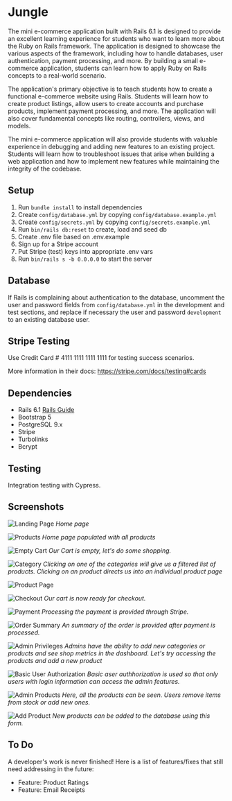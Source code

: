 # Jungle

The mini e-commerce application built with Rails 6.1 is designed to provide an excellent learning experience for students who want to learn more about the Ruby on Rails framework. The application is designed to showcase the various aspects of the framework, including how to handle databases, user authentication, payment processing, and more. By building a small e-commerce application, students can learn how to apply Ruby on Rails concepts to a real-world scenario.

The application's primary objective is to teach students how to create a functional e-commerce website using Rails. Students will learn how to create product listings, allow users to create accounts and purchase products, implement payment processing, and more. The application will also cover fundamental concepts like routing, controllers, views, and models.

The mini e-commerce application will also provide students with valuable experience in debugging and adding new features to an existing project. Students will learn how to troubleshoot issues that arise when building a web application and how to implement new features while maintaining the integrity of the codebase.
## Setup

1. Run `bundle install` to install dependencies
2. Create `config/database.yml` by copying `config/database.example.yml`
3. Create `config/secrets.yml` by copying `config/secrets.example.yml`
4. Run `bin/rails db:reset` to create, load and seed db
5. Create .env file based on .env.example
6. Sign up for a Stripe account
7. Put Stripe (test) keys into appropriate .env vars
8. Run `bin/rails s -b 0.0.0.0` to start the server

## Database

If Rails is complaining about authentication to the database, uncomment the user and password fields from `config/database.yml` in the development and test sections, and replace if necessary the user and password `development` to an existing database user.

## Stripe Testing

Use Credit Card # 4111 1111 1111 1111 for testing success scenarios.

More information in their docs: <https://stripe.com/docs/testing#cards>

## Dependencies

- Rails 6.1 [Rails Guide](http://guides.rubyonrails.org/v6.1/)
- Bootstrap 5
- PostgreSQL 9.x
- Stripe
- Turbolinks
- Bcrypt

## Testing

Integration testing with Cypress.

## Screenshots

![Landing Page]()
_Home page_

![Products]()
_Home page populated with all products_

![Empty Cart]()
_Our Cart is empty, let's do some shopping._

![Category]()
_Clicking on one of the categories will give us a filtered list of products. Clicking on an product directs us into an individual product page_

![Product Page]()

![Checkout]()
_Our cart is now ready for checkout._

![Payment]()
_Processing the payment is provided through Stripe._

![Order Summary]()
_An summary of the order is provided after payment is processed._

![Admin Privileges]()
_Admins have the ability to add new categories or products and see shop metrics in the dashboard. Let's try accessing the products and add a new product_

![Basic User Authorization]()
_Basic aser authhorization is used so that only users with login information can access the admin features._

![Admin Products]()
_Here, all the products can be seen. Users remove items from stock or add new ones._

![Add Product]()
_New products can be added to the database using this form._

## To Do

A developer's work is never finished! Here is a list of features/fixes that still need addressing in the future:

- Feature: Product Ratings
- Feature: Email Receipts





